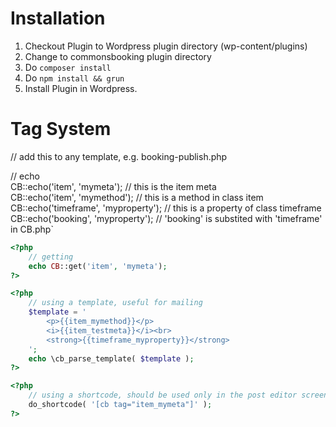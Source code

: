# Installation

1. Checkout Plugin to Wordpress plugin directory (wp-content/plugins)
2. Change to commonsbooking plugin directory
3. Do ``composer install``
4. Do ``npm install && grun``
5. Install Plugin in Wordpress.

# Tag System

// add this to any template, e.g. booking-publish.php

// echo  
CB::echo('item', 'mymeta');             // this is the item meta  
CB::echo('item', 'mymethod');           // this is a method in class item  
CB::echo('timeframe', 'myproperty');    // this is a property of class timeframe
CB::echo('booking', 'myproperty');      // 'booking' is substited with 'timeframe' in CB.php`

```php
<?php
    // getting
    echo CB::get('item', 'mymeta');   
?>

<?php
    // using a template, useful for mailing
    $template = '
        <p>{{item_mymethod}}</p>
        <i>{{item_testmeta}}</i><br>
        <strong>{{timeframe_myproperty}}</strong>
    ';
    echo \cb_parse_template( $template );
?>

<?php
    // using a shortcode, should be used only in the post editor screen
    do_shortcode( '[cb tag="item_mymeta"]' );
?>
```
